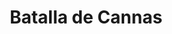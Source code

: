 ﻿---
title: "Batalla de Cannas"
permalink: periodes_101.html
layout: periode
dataInici: -216
sidebar: periodes
pares:
  - 40:
    title: "Segunda guerra púnica"
    dataInici: "(-218)"
    dataFi: "(-201)"

fills:
jocsPrincipals:
  - title: "Hoplita"
    bggId: 37375
    dataInici: 
    dataFi: 

jocsEscenaris:
jocsEpoca:
  - title: "SPQR"
    bggId: 21551
    escenari: "Cannae"

  - title: "Lost Battles"
    bggId: 83325
    escenari: "Cannae"

  - title: "Ancient Battles Deluxe Expansion Kit 1: Elephants at War"
    bggId: 37563
    escenari: "Cannae"

  - title: "Four Battles of the Ancient World"
    bggId: 6405
    escenari: "Cannae"

  - title: "SPQR"
    bggId: 1444
    escenari: "Cannae"
    dataInici: 
    dataFi: 

  - title: "Commands and Colors: Ancients"
    bggId: 14105
    escenari: "Cannae"
    dataInici: 
    dataFi: 

jocsEpocaEscenaris:
---
